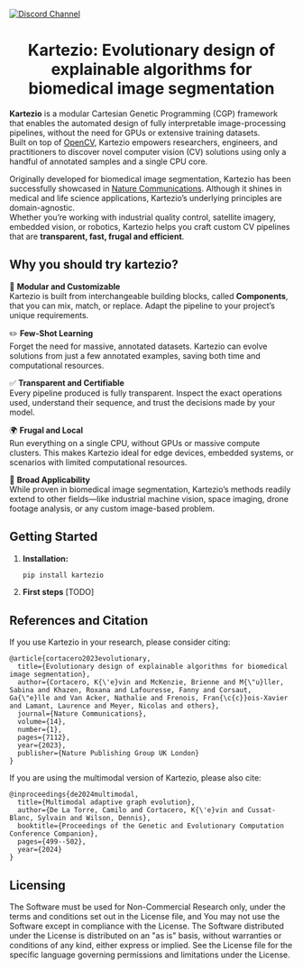 [![Discord Channel](https://dcbadge.limes.pink/api/server/uwFwHyRxub)](https://discord.gg/KnJ4XWdQMK)

<h1 align="center">Kartezio: Evolutionary design of explainable algorithms for biomedical image segmentation</h1>


**Kartezio** is a modular Cartesian Genetic Programming (CGP) framework that enables the automated design of fully interpretable image-processing pipelines, without the need for GPUs or extensive training datasets.  
Built on top of [OpenCV](https://opencv.org/), Kartezio empowers researchers, engineers, and practitioners to discover novel computer vision (CV) solutions using only a handful of annotated samples and a single CPU core.

Originally developed for biomedical image segmentation, Kartezio has been successfully showcased in [Nature Communications](https://www.nature.com/articles/s41467-023-42664-x). Although it shines in medical and life science applications, Kartezio’s underlying principles are domain-agnostic.   
Whether you’re working with industrial quality control, satellite imagery, embedded vision, or robotics, Kartezio helps you craft custom CV pipelines that are **transparent, fast, frugal  and efficient**.

## Why you should try kartezio?

:nut_and_bolt:   **Modular and Customizable**  
   Kartezio is built from interchangeable building blocks, called **Components**, that you can mix, match, or replace. Adapt the pipeline to your project’s unique requirements.

:pencil2:   **Few-Shot Learning**  
   Forget the need for massive, annotated datasets. Kartezio can evolve solutions from just a few annotated examples, saving both time and computational resources.

:white_check_mark:   **Transparent and Certifiable**  
   Every pipeline produced is fully transparent. Inspect the exact operations used, understand their sequence, and trust the decisions made by your model.

:earth_africa:   **Frugal and Local**  
   Run everything on a single CPU, without GPUs or massive compute clusters. This makes Kartezio ideal for edge devices, embedded systems, or scenarios with limited computational resources.

:microscope:   **Broad Applicability**  
   While proven in biomedical image segmentation, Kartezio’s methods readily extend to other fields—like industrial machine vision, space imaging, drone footage analysis, or any custom image-based problem.

## Getting Started

1. **Installation:**
   ```bash
   pip install kartezio

2. **First steps**
[TODO]



## References and Citation
If you use Kartezio in your research, please consider citing:
```
@article{cortacero2023evolutionary,
  title={Evolutionary design of explainable algorithms for biomedical image segmentation},
  author={Cortacero, K{\'e}vin and McKenzie, Brienne and M{\"u}ller, Sabina and Khazen, Roxana and Lafouresse, Fanny and Corsaut, Ga{\"e}lle and Van Acker, Nathalie and Frenois, Fran{\c{c}}ois-Xavier and Lamant, Laurence and Meyer, Nicolas and others},
  journal={Nature Communications},
  volume={14},
  number={1},
  pages={7112},
  year={2023},
  publisher={Nature Publishing Group UK London}
}
```
If you are using the multimodal version of Kartezio, please also cite:
```
@inproceedings{de2024multimodal,
  title={Multimodal adaptive graph evolution},
  author={De La Torre, Camilo and Cortacero, K{\'e}vin and Cussat-Blanc, Sylvain and Wilson, Dennis},
  booktitle={Proceedings of the Genetic and Evolutionary Computation Conference Companion},
  pages={499--502},
  year={2024}
}
```


## Licensing
The Software must be used for Non-Commercial Research only, under the terms and conditions set out in the License file, and You may not use the Software except in compliance with the License.
The Software distributed under the License is distributed on an "as is" basis, without warranties or conditions of any kind, either express or implied.
See the License file for the specific language governing permissions and limitations under the License.

